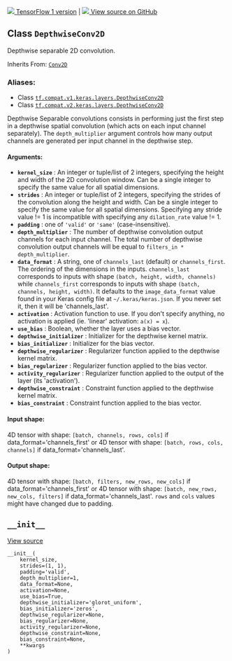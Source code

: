 [ ![](https://tensorflow.google.cn/images/tf_logo_32px.png) TensorFlow 1
version](/versions/r1.15/api_docs/python/tf/keras/layers/DepthwiseConv2D) |  [
![](https://tensorflow.google.cn/images/GitHub-Mark-32px.png) View source on
GitHub
](https://github.com/tensorflow/tensorflow/blob/r2.0/tensorflow/python/keras/layers/convolutional.py#L1686-L1877)  
  
  
## Class `DepthwiseConv2D`

Depthwise separable 2D convolution.

Inherits From:
[`Conv2D`](https://tensorflow.google.cn/api_docs/python/tf/keras/layers/Conv2D)

### Aliases:

  * Class [`tf.compat.v1.keras.layers.DepthwiseConv2D`](/api_docs/python/tf/keras/layers/DepthwiseConv2D)
  * Class [`tf.compat.v2.keras.layers.DepthwiseConv2D`](/api_docs/python/tf/keras/layers/DepthwiseConv2D)

Depthwise Separable convolutions consists in performing just the first step in
a depthwise spatial convolution (which acts on each input channel separately).
The `depth_multiplier` argument controls how many output channels are
generated per input channel in the depthwise step.

#### Arguments:

  * **`kernel_size`** : An integer or tuple/list of 2 integers, specifying the height and width of the 2D convolution window. Can be a single integer to specify the same value for all spatial dimensions.
  * **`strides`** : An integer or tuple/list of 2 integers, specifying the strides of the convolution along the height and width. Can be a single integer to specify the same value for all spatial dimensions. Specifying any stride value != 1 is incompatible with specifying any `dilation_rate` value != 1.
  * **`padding`** : one of `'valid'` or `'same'` (case-insensitive).
  * **`depth_multiplier`** : The number of depthwise convolution output channels for each input channel. The total number of depthwise convolution output channels will be equal to `filters_in * depth_multiplier`.
  * **`data_format`** : A string, one of `channels_last` (default) or `channels_first`. The ordering of the dimensions in the inputs. `channels_last` corresponds to inputs with shape `(batch, height, width, channels)` while `channels_first` corresponds to inputs with shape `(batch, channels, height, width)`. It defaults to the `image_data_format` value found in your Keras config file at `~/.keras/keras.json`. If you never set it, then it will be 'channels_last'.
  * **`activation`** : Activation function to use. If you don't specify anything, no activation is applied (ie. 'linear' activation: `a(x) = x`).
  * **`use_bias`** : Boolean, whether the layer uses a bias vector.
  * **`depthwise_initializer`** : Initializer for the depthwise kernel matrix.
  * **`bias_initializer`** : Initializer for the bias vector.
  * **`depthwise_regularizer`** : Regularizer function applied to the depthwise kernel matrix.
  * **`bias_regularizer`** : Regularizer function applied to the bias vector.
  * **`activity_regularizer`** : Regularizer function applied to the output of the layer (its 'activation').
  * **`depthwise_constraint`** : Constraint function applied to the depthwise kernel matrix.
  * **`bias_constraint`** : Constraint function applied to the bias vector.

#### Input shape:

4D tensor with shape: `[batch, channels, rows, cols]` if
data_format='channels_first' or 4D tensor with shape: `[batch, rows, cols,
channels]` if data_format='channels_last'.

#### Output shape:

4D tensor with shape: `[batch, filters, new_rows, new_cols]` if
data_format='channels_first' or 4D tensor with shape: `[batch, new_rows,
new_cols, filters]` if data_format='channels_last'. `rows` and `cols` values
might have changed due to padding.

## `__init__`

[View
source](https://github.com/tensorflow/tensorflow/blob/r2.0/tensorflow/python/keras/layers/convolutional.py#L1750-L1782)

    
    
    __init__(
        kernel_size,
        strides=(1, 1),
        padding='valid',
        depth_multiplier=1,
        data_format=None,
        activation=None,
        use_bias=True,
        depthwise_initializer='glorot_uniform',
        bias_initializer='zeros',
        depthwise_regularizer=None,
        bias_regularizer=None,
        activity_regularizer=None,
        depthwise_constraint=None,
        bias_constraint=None,
        **kwargs
    )
    

